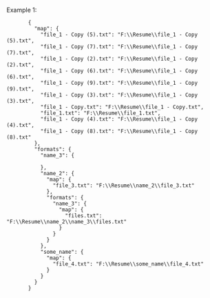 Example 1:

           {
             "map": {
               "file_1 - Copy (5).txt": "F:\\Resume\\file_1 - Copy (5).txt",
               "file_1 - Copy (7).txt": "F:\\Resume\\file_1 - Copy (7).txt",
               "file_1 - Copy (2).txt": "F:\\Resume\\file_1 - Copy (2).txt",
               "file_1 - Copy (6).txt": "F:\\Resume\\file_1 - Copy (6).txt",
               "file_1 - Copy (9).txt": "F:\\Resume\\file_1 - Copy (9).txt",
               "file_1 - Copy (3).txt": "F:\\Resume\\file_1 - Copy (3).txt",
               "file_1 - Copy.txt": "F:\\Resume\\file_1 - Copy.txt",
               "file_1.txt": "F:\\Resume\\file_1.txt",
               "file_1 - Copy (4).txt": "F:\\Resume\\file_1 - Copy (4).txt",
               "file_1 - Copy (8).txt": "F:\\Resume\\file_1 - Copy (8).txt"
             },
             "formats": {
               "name_3": {

               },
               "name_2": {
                 "map": {
                   "file_3.txt": "F:\\Resume\\name_2\\file_3.txt"
                 },
                 "formats": {
                   "name_3": {
                     "map": {
                       "files.txt": "F:\\Resume\\name_2\\name_3\\files.txt"
                     }
                   }
                 }
               },
               "some_name": {
                 "map": {
                   "file_4.txt": "F:\\Resume\\some_name\\file_4.txt"
                 }
               }
             }
           }